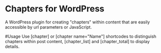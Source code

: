 # Chapters for WordPress
A WordPress plugin for creating "chapters" within content that are easily accessible by url parameters or JavaScript.

#Usage
Use [chapter] or [chapter name="Name"] shortcodes to distinguish chapters within post content, [chapter_list] and [chapter_total] to display details.